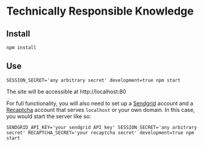 
# Technically Responsible Knowledge

## Install

```
npm install
```

## Use

```
SESSION_SECRET='any arbitrary secret' development=true npm start

```

The site will be accessible at http://localhost:80

For full functionality, you will also need to set up a [Sendgrid](https://sendgrid.com/) account and a [Recaptcha](https://www.google.com/recaptcha/admin) account that serves `localhost` or your own domain. In this case, you would start the server like so:


```
SENDGRID_API_KEY='your sendgrid API key' SESSION_SECRET='any arbitrary secret' RECAPTCHA_SECRET='your recaptcha secret' development=true npm start

```

